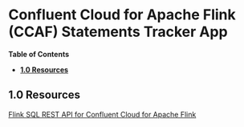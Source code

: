 # Confluent Cloud for Apache Flink (CCAF) Statements Tracker App

**Table of Contents**

<!-- toc -->
+ [**1.0 Resources**](#10-resources)
<!-- tocstop -->

## 1.0 Resources
[Flink SQL REST API for Confluent Cloud for Apache Flink](https://docs.confluent.io/cloud/current/flink/operate-and-deploy/flink-rest-api.html)
